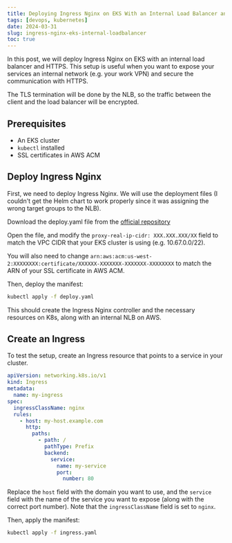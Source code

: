 ```yaml
---
title: Deploying Ingress Nginx on EKS With an Internal Load Balancer and HTTPS
tags: [devops, kubernetes]
date: 2024-03-31
slug: ingress-nginx-eks-internal-loadbalancer
toc: true
---
```


In this post, we will deploy Ingress Nginx on EKS with an internal load balancer and HTTPS. This setup is useful when you want to expose your services an internal network (e.g. your work VPN) and secure the communication with HTTPS.

The TLS termination will be done by the NLB, so the traffic between the client and the load balancer will be encrypted.

## Prerequisites

- An EKS cluster
- `kubectl` installed
- SSL certificates in AWS ACM

## Deploy Ingress Nginx

First, we need to deploy Ingress Nginx. We will use the deployment files (I couldn't get the Helm chart to work properly since it was assigning the wrong target groups to the NLB).

Download the deploy.yaml file from the [official repository](https://raw.githubusercontent.com/kubernetes/ingress-nginx/controller-v1.10.0/deploy/static/provider/aws/nlb-with-tls-termination/deploy.yaml)

Open the file, and modify the `proxy-real-ip-cidr: XXX.XXX.XXX/XX` field to match the VPC CIDR that your EKS cluster is using (e.g. 10.67.0.0/22).

You will also need to change `arn:aws:acm:us-west-2:XXXXXXXX:certificate/XXXXXX-XXXXXXX-XXXXXXX-XXXXXXXX` to match the ARN of your SSL certificate in AWS ACM.

Then, deploy the manifest:

```bash
kubectl apply -f deploy.yaml
```

This should create the Ingress Nginx controller and the necessary resources on K8s, along with an internal NLB on AWS.

## Create an Ingress

To test the setup, create an Ingress resource that points to a service in your cluster.

```yaml
apiVersion: networking.k8s.io/v1
kind: Ingress
metadata:
  name: my-ingress
spec:
  ingressClassName: nginx
  rules:
    - host: my-host.example.com
      http:
        paths:
          - path: /
            pathType: Prefix
            backend:
              service:
                name: my-service
                port:
                  number: 80
```

Replace the `host` field with the domain you want to use, and the `service` field with the name of the service you want to expose (along with the correct port number).
Note that the `ingressClassName` field is set to `nginx`.

Then, apply the manifest:

```bash
kubectl apply -f ingress.yaml
```
